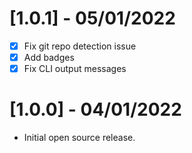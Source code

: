 # [1.0.1] - 05/01/2022

- [x] Fix git repo detection issue
- [x] Add badges
- [x] Fix CLI output messages

# [1.0.0] - 04/01/2022

- Initial open source release.
